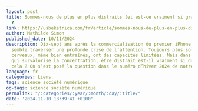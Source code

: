 ```yaml
---
layout: post
title: Sommes-nous de plus en plus distraits (et est-ce vraiment si grave que ça)
  ?
link: https://usbeketrica.com/fr/article/sommes-nous-de-plus-en-plus-distraits-et-est-ce-vraiment-si-grave-que-ca
author: Mathilde Simon
published_date: 10/11/2024
description: Dix-sept ans après la commercialisation du premier iPhone, l’humanité
  semble traverser une profonde crise de l’attention. Toujours plus sollicités, nos
  cerveaux, même bien entraînés, ont des capacités limitées. Mais dans une société
  qui survalorise la concentration, être distrait est-il vraiment si dramatique que
  cela ? On s’est posé la question dans le numéro d’hiver 2024 de notre magazine.
language: fr
categories: Liens
tags: science société numérique
og-tags: science société numérique
permalink: "/:categories/:year/:month/:day/:title/"
date: '2024-11-10 18:39:41 +0100'
---
```

